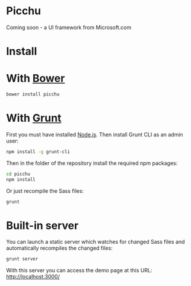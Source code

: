 # Picchu
Coming soon - a UI framework from Microsoft.com

# Install

# With [Bower](http://bower.io/)

```bash
bower install picchu
```

# With [Grunt](http://gruntjs.com/)

First you must have installed [Node.js](http://nodejs.org/). Then install Grunt CLI as an admin user:

```bash
npm install -g grunt-cli
```

Then in the folder of the repository install the required npm packages:

```bash
cd picchu
npm install
```

Or just recompile the Sass files:

```bash
grunt
```

# Built-in server

You can launch a static server which watches for changed Sass files and automatically recompiles the changed files:

```bash
grunt server
```

With this server you can access the demo page at this URL: [http://localhost:3000/](http://localhost:3000/)
